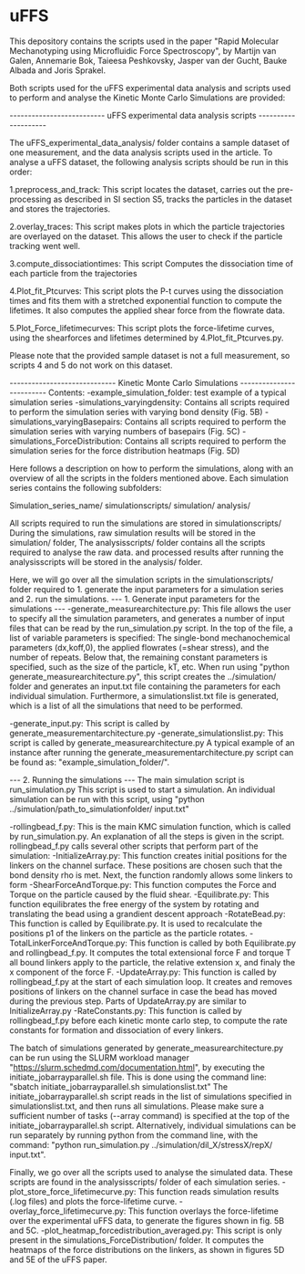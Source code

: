 # uFFS

This depository contains the scripts used in the paper "Rapid Molecular Mechanotyping using Microfluidic Force Spectroscopy", 
by Martijn van Galen, Annemarie Bok, Taieesa Peshkovsky, Jasper van der Gucht, Bauke Albada and Joris Sprakel.

Both scripts used for the uFFS experimental data analysis and scripts used to perform and analyse the Kinetic Monte Carlo Simulations are provided:

-------------------------- uFFS experimental data analysis scripts --------------------

The uFFS_experimental_data_analysis/ folder contains a sample dataset of one measurement, and the data analysis scripts used in the article.
To analyse a uFFS dataset, the following analysis scripts should be run in this order:

1.preprocess_and_track: 	This script locates the dataset, carries out the pre-processing as described in SI section S5, tracks the particles in the dataset and stores the trajectories.

2.overlay_traces:		This script makes plots in which the particle trajectories are overlayed on the dataset. This allows the user to check if the particle tracking went well.

3.compute_dissociationtimes:	This script Computes the dissociation time of each particle from the trajectories

4.Plot_fit_Ptcurves:		This script plots the P-t curves using the dissociation times and fits them with a stretched exponential function to compute the lifetimes. It also computes the applied shear force from the flowrate data.

5.Plot_Force_lifetimecurves:	This script plots the force-lifetime curves, using the shearforces and lifetimes determined by 4.Plot_fit_Ptcurves.py.

Please note that the provided sample dataset is not a full measurement, so scripts 4 and 5 do not work on this dataset.


----------------------------- Kinetic Monte Carlo Simulations -------------------------
Contents:
-example_simulation_folder: test example of a typical simulation series
-simulations_varyingdensity: Contains all scripts required to perform the simulation series with varying bond density (Fig. 5B)
-simulations_varyingBasepairs: Contains all scripts required to perform the simulation series with varying numbers of basepairs (Fig. 5C)
-simulations_ForceDistribution: Contains all scripts required to perform the simulation series for the force distribution heatmaps (Fig. 5D)

Here follows a description on how to perform the simulations, along with an overview of all the scripts in the folders mentioned above.
Each simulation series contains the following subfolders:

Simulation_series_name/
	simulationscripts/
	simulation/
	analysis/

All scripts required to run the simulations are stored in simulationscripts/
During the simulations, raw simulation results will be stored in the simulation/ folder,
The analysisscripts/ folder contains all the scripts required to analyse the raw data.
and processed results after running the analysisscripts will be stored in the analysis/ folder.

Here, we will go over all the simulation scripts in the simulationscripts/ folder required to 1. generate the input parameters for a simulation series and 2. run the simulations. 
--- 1. Generate input parameters for the simulations ---
-generate_measurearchitecture.py:
This file allows the user to specify all the simulation parameters, and generates a number of input files that can be read by the run_simulation.py script. 
In the top of the file, a list of variable parameters is specified: The single-bond mechanochemical parameters (dx,koff,0), the applied flowrates (=shear stress), and the number of repeats.
Below that, the remaining constant parameters is specified, such as the size of the particle, kT, etc.
When run using "python generate_measurearchitecture.py", this script creates the ../simulation/ folder and generates an input.txt file containing the parameters for each individual simulation.
Furthermore, a simulationslist.txt file is generated, which is a list of all the simulations that need to be performed.

-generate_input.py: This script is called by generate_measurementarchitecture.py
-generate_simulationslist.py: This script is called by generate_measurearchitecture.py
A typical example of an instance after running the generate_measurementarchitecture.py script can be found as: "example_simulation_folder/".

--- 2. Running the simulations ---
The main simulation script is run_simulation.py
This script is used to start a simulation. An individual simulation can be run with this script, using "python ../simulation/path_to_simulationfolder/ input.txt"

-rollingbead_f.py:
This is the main KMC simulation function, which is called by run_simulation.py. An explanation of all the steps is given in the script. rollingbead_f.py calls several other scripts that perform part of the simulation:
	-InitializeArray.py: 		This function creates initial positions for the linkers on the channel surface. These positions are chosen such that the bond density rho is met. Next, the function randomly allows some linkers to form
	-ShearForceAndTorque.py: 	This function computes the Force and Torque on the particle caused by the fluid shear.
	-Equilibrate.py:		This function equilibrates the free energy of the system by rotating and translating the bead using a grandient descent approach
		-RotateBead.py: 	This function is called by Equilibrate.py. It is used to recalculate the positions p1 of the linkers on the particle as the particle rotates.
	-TotalLinkerForceAndTorque.py:	This function is called by both Equilibrate.py and rollingbead_f.py. It computes the total extensional force F and torque T all bound linkers apply to the particle, the relative extension x, and finaly the x component of the force F. 
	-UpdateArray.py:		This function is called by rollingbead_f.py at the start of each simulation loop. It creates and removes positions of linkers on the channel surface in case the bead has moved during the previous step. Parts of UpdateArray.py are similar to InitializeArray.py
	-RateConstants.py:		This function is called by rollingbead_f.py before each kinetic monte carlo step, to compute the rate constants for formation and dissociation of every linkers.

The batch of simulations generated by generate_measurearchitecture.py can be run using the SLURM workload manager "https://slurm.schedmd.com/documentation.html", by executing the initiate_jobarrayparallel.sh file.
This is done using the command line: "sbatch initiate_jobarrayparallel.sh simulationslist.txt"
The initiate_jobarrayparallel.sh script reads in the list of simulations specified in simulationslist.txt, and then runs all simulations. Please make sure a sufficient number of tasks (--array command) is specified at the top of the initiate_jobarrayparallel.sh script.
Alternatively, individual simulations can be run separately by running python from the command line, with the command: "python run_simulation.py ../simulation/dil_X/stressX/repX/ input.txt".

Finally, we go over all the scripts used to analyse the simulated data. These scripts are found in the analysisscripts/ folder of each simulation series.
	-plot_store_force_lifetimecurve.py:	This function reads simulation results (.log files) and plots the force-lifetime curve.
	-overlay_force_lifetimecurve.py:	This function overlays the force-lifetime over the experimental uFFS data, to generate the figures shown in fig. 5B and 5C.
	-plot_heatmap_forcedistribution_averaged.py:	This script is only present in the simulations_ForceDistribution/ folder. It computes the heatmaps of the force distributions on the linkers, as shown in figures 5D and 5E of the uFFS paper.
	

